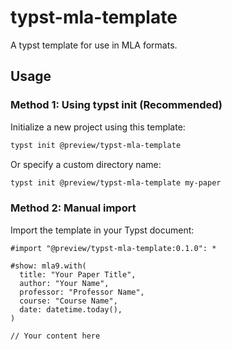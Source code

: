 # typst-mla-template
A typst template for use in MLA formats.

## Usage

### Method 1: Using typst init (Recommended)

Initialize a new project using this template:

```bash
typst init @preview/typst-mla-template
```

Or specify a custom directory name:

```bash
typst init @preview/typst-mla-template my-paper
```

### Method 2: Manual import

Import the template in your Typst document:

```typst
#import "@preview/typst-mla-template:0.1.0": *

#show: mla9.with(
  title: "Your Paper Title",
  author: "Your Name",
  professor: "Professor Name",
  course: "Course Name",
  date: datetime.today(),
)

// Your content here
```

